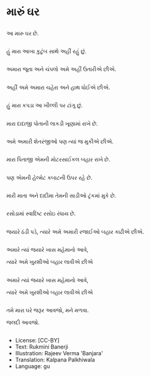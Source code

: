 # મારું ઘર

##
આ મારુ ઘર છે. 

##
હું મારા આખા કુટુંબ સાથે અહીં રહું છું. 

##
અમારા જૂતા અને ચંપલો અમે અહીં ઉતારીએ છીએ. 

##
અહીં અમે અમારા ચહેરા અને હાથ ધોઈએ છીએ. 

##
હું મારા કપડા આ ખીલ્લી પર ટાંગુ છું. 

##
મારા દાદાજી પોતાની લાકડી ખૂણામાં રાખે છે. 

##
અમે અમારી શેતરંજીઓ પણ ત્યાં જ મુકીએ છીએ. 

##
મારા પિતાજી એમની મોટરસાઈકલ બહાર રાખે છે. 

##
પણ એમની હેલ્મેટ કબાટની ઉપર રહે છે. 

##
મારી માતા અને દાદીમા તેમની સાડીઓ ટ્રંકમાં મુકે છે. 

##
રસોડામાં સ્વાદિષ્ટ રસોઇ રંધાય છે. 

##
જયારે ઠંડી પડે, ત્યારે અમે અમારી રજાઈઓ બહાર કાઢીએ છીએ. 

##
અમારે ત્યાં જયારે ખાસ મહેમાનો આવે, 

ત્યારે અમે ખુરશીઓ બહાર લાવીએ છીએ 

##
અમારે ત્યાં જયારે ખાસ મહેમાનો આવે, 

ત્યારે અમે ખુરશીઓ બહાર લાવીએ છીએ 

##
તમે  મારા ઘરે જરૂર આવજો, મને મળવા. 

જલદી આવજો. 

##
* License: [CC-BY]
* Text: Rukmini Banerji
* Illustration: Rajeev Verma 'Banjara'
* Translation: Kalpana Palkhiwala
* Language: gu
